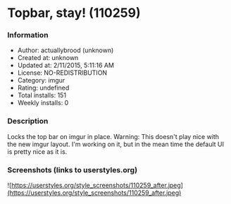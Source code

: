 # Topbar, stay! (110259)

### Information
- Author: actuallybrood (unknown)
- Created at: unknown
- Updated at: 2/11/2015, 5:11:16 AM
- License: NO-REDISTRIBUTION
- Category: imgur
- Rating: undefined
- Total installs: 151
- Weekly installs: 0


### Description
Locks the top bar on imgur in place. Warning: This doesn't play nice with the new imgur layout. I'm working on it, but in the mean time the default UI is pretty nice as it is.


### Screenshots (links to userstyles.org)
![https://userstyles.org/style_screenshots/110259_after.jpeg](https://userstyles.org/style_screenshots/110259_after.jpeg)


